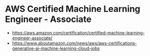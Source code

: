 # AWS Certified Machine Learning Engineer - Associate

- https://aws.amazon.com/certification/certified-machine-learning-engineer-associate/
- https://www.aboutamazon.com/news/aws/aws-certifications-generative-ai-machine-learning-cloud-jobs
